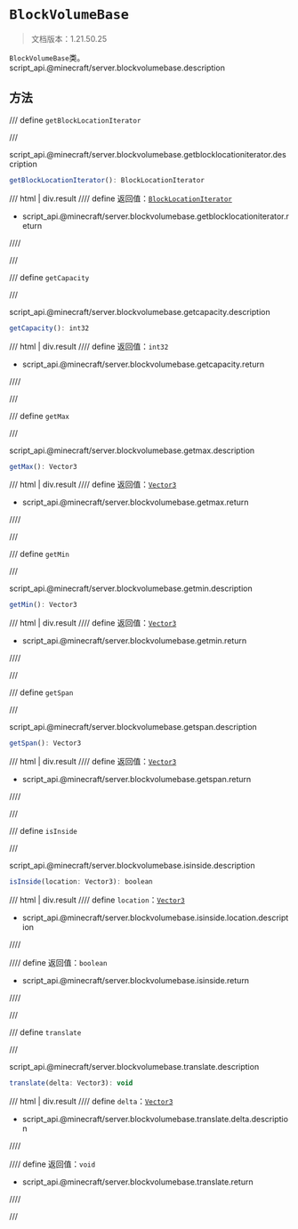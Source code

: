 # `BlockVolumeBase`

> 文档版本：1.21.50.25

`BlockVolumeBase`类。script_api.@minecraft/server.blockvolumebase.description

## 方法

/// define
`getBlockLocationIterator`


///

script_api.@minecraft/server.blockvolumebase.getblocklocationiterator.description

```js
getBlockLocationIterator(): BlockLocationIterator
```

/// html | div.result
//// define
返回值：[`BlockLocationIterator`](./blocklocationiterator.md)

- script_api.@minecraft/server.blockvolumebase.getblocklocationiterator.return


////

///


/// define
`getCapacity`


///

script_api.@minecraft/server.blockvolumebase.getcapacity.description

```js
getCapacity(): int32
```

/// html | div.result
//// define
返回值：`int32`

- script_api.@minecraft/server.blockvolumebase.getcapacity.return


////

///


/// define
`getMax`


///

script_api.@minecraft/server.blockvolumebase.getmax.description

```js
getMax(): Vector3
```

/// html | div.result
//// define
返回值：[`Vector3`](./vector3.md)

- script_api.@minecraft/server.blockvolumebase.getmax.return


////

///


/// define
`getMin`


///

script_api.@minecraft/server.blockvolumebase.getmin.description

```js
getMin(): Vector3
```

/// html | div.result
//// define
返回值：[`Vector3`](./vector3.md)

- script_api.@minecraft/server.blockvolumebase.getmin.return


////

///


/// define
`getSpan`


///

script_api.@minecraft/server.blockvolumebase.getspan.description

```js
getSpan(): Vector3
```

/// html | div.result
//// define
返回值：[`Vector3`](./vector3.md)

- script_api.@minecraft/server.blockvolumebase.getspan.return


////

///


/// define
`isInside`


///

script_api.@minecraft/server.blockvolumebase.isinside.description

```js
isInside(location: Vector3): boolean
```

/// html | div.result
//// define
`location`：[`Vector3`](./vector3.md)

- script_api.@minecraft/server.blockvolumebase.isinside.location.description


////

//// define
返回值：`boolean`

- script_api.@minecraft/server.blockvolumebase.isinside.return


////

///


/// define
`translate`


///

script_api.@minecraft/server.blockvolumebase.translate.description

```js
translate(delta: Vector3): void
```

/// html | div.result
//// define
`delta`：[`Vector3`](./vector3.md)

- script_api.@minecraft/server.blockvolumebase.translate.delta.description


////

//// define
返回值：`void`

- script_api.@minecraft/server.blockvolumebase.translate.return


////

///


